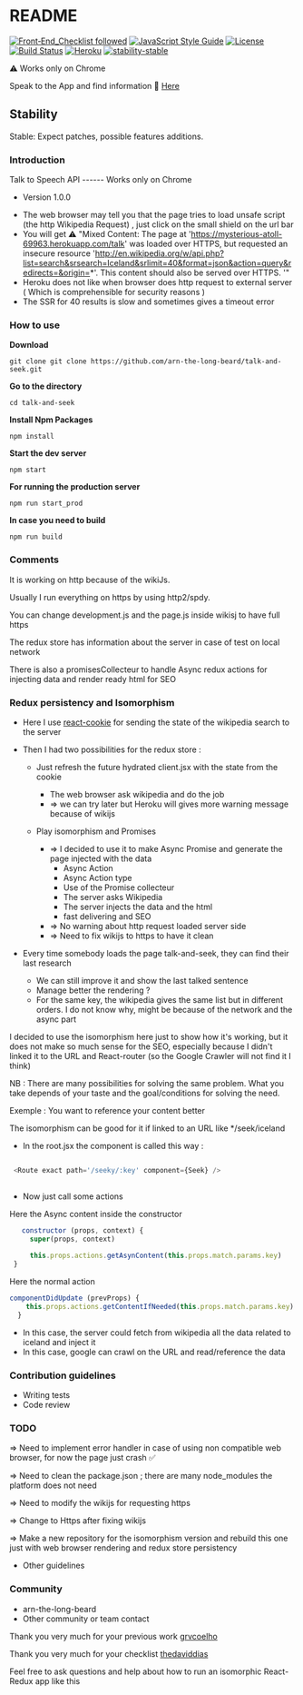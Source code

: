 # README #
[![Front‑End_Checklist followed](https://img.shields.io/badge/Front‑End_Checklist-followed-brightgreen.svg)](https://github.com/thedaviddias/Front-End-Checklist/)
[![JavaScript Style Guide](https://img.shields.io/badge/code_style-standard-brightgreen.svg)](https://standardjs.com)
[![License](https://img.shields.io/badge/License-Apache%202.0-blue.svg)](https://opensource.org/licenses/Apache-2.0)
[![Build Status](https://travis-ci.org/arn-the-long-beard/talk-and-seek.svg?branch=master)](https://travis-ci.org/arn-the-long-beard/talk-and-seek)
[![Heroku](http://heroku-badge.herokuapp.com/?app=angularjs-crypto&style=flat)](https://mysterious-atoll-69963.herokuapp.com/talk)
[![stability-stable](https://img.shields.io/badge/stability-stable-green.svg)](https://github.com/dominictarr/stability)

 :warning: Works only on Chrome

Speak to the App and find information  :microphone: [Here](https://mysterious-atoll-69963.herokuapp.com/talk)

 


## Stability

Stable: Expect patches, possible features additions.

### Introduction ###

Talk to Speech API ------ Works only on Chrome

* Version
1.0.0


- The web browser may tell you that the page tries to load unsafe script (the http Wikipedia Request) , just click on the small shield on the url bar
- You will get  :warning: "Mixed Content: The page at 'https://mysterious-atoll-69963.herokuapp.com/talk' was loaded over HTTPS, but requested an insecure resource 'http://en.wikipedia.org/w/api.php?list=search&srsearch=Iceland&srlimit=40&format=json&action=query&redirects=&origin=*'. This content should also be served over HTTPS. '"
- Heroku does not like when browser does http request to external server ( Which is comprehensible for security reasons )
- The SSR for 40 results is slow and sometimes gives a timeout error

### How to use ###

**Download**

    git clone git clone https://github.com/arn-the-long-beard/talk-and-seek.git

**Go to the directory**
   
    cd talk-and-seek
    
**Install Npm Packages**
    
    npm install 
    
**Start the dev server**
  
    npm start
    
**For running the production server**

    npm run start_prod  
  
**In case you need to build** 

    npm run build   
    
    
### Comments ####
 
 It is working on http because of the wikiJs. 
 
 Usually I run everything on https by using http2/spdy.
 
 You can change development.js and the page.js inside wikisj to have full https
 
 The redux store has information about the server in case of test on local network 
 
 There is also a promisesCollecteur to handle Async redux actions for injecting data and render ready html for SEO 
    
### Redux persistency and Isomorphism ###


- Here I use [react-cookie](https://github.com/bukinoshita/react-cookies) for sending the state of the wikipedia search to the server

- Then I had two possibilities for the redux store :

    - Just refresh the future hydrated client.jsx with the state from the cookie
        - The web browser ask wikipedia and do the job
        - => we can try later but Heroku will gives more warning message because of wikijs
    
    - Play isomorphism and Promises
        - => I decided to use it to make Async Promise and generate the page injected with the data  
            - Async Action
            - Async Action type
            - Use of the Promise collecteur
            - The server asks Wikipedia
            - The server injects the data and the html
            - fast delivering and SEO
         - => No warning about http request loaded server side
         - => Need to fix wikijs to https to have it clean          
           
- Every time somebody loads the page talk-and-seek, they can find their last research

    - We can still improve it and show the last talked sentence
    - Manage better the rendering ?
    - For the same key, the wikipedia gives the same list but in different orders. I do not know why, might be because of the network and the async part

I decided to use the isomorphism here just to show how it's working, but it does not make so much sense for the SEO, especially because I didn't linked it to the URL and React-router (so the Google Crawler will not find it I think)

NB : There are many possibilities for solving the same problem. What you take depends of your taste and the goal/conditions for solving the need.

Exemple : You want to reference your content better

The isomorphism can be good for it if linked to an URL like */seek/iceland
 - In the root.jsx the component is called this way : 
 
 ```javascript
 
  <Route exact path='/seeky/:key' component={Seek} />
  
 ```
 - Now just call some actions
 
 Here the Async content inside the constructor
 
  ```javascript
     constructor (props, context) {
       super(props, context)
   
       this.props.actions.getAsynContent(this.props.match.params.key)    
   }
  ```
 Here the normal action  
 
   ```javascript
 componentDidUpdate (prevProps) {
       this.props.actions.getContentIfNeeded(this.props.match.params.key)
     }
   ```
 - In this case, the server could fetch from wikipedia all the data related to iceland and inject it
 - In this case, google can crawl on the URL and read/reference the data
 
### Contribution guidelines ###

* Writing tests
* Code review

### TODO ###

 => Need to implement error handler in case of using non compatible web browser, for now the page just crash :white_check_mark:
 
 => Need to clean the package.json ; there are many node_modules the platform does not need
 
 => Need to modify the wikijs for requesting https
 
 => Change to Https after fixing wikijs
 
 => Make a new repository for the isomorphism version and rebuild this one just with web browser rendering and redux store persistency

* Other guidelines


### Community ###

* arn-the-long-beard
* Other community or team contact

Thank you very much for your previous work [grvcoelho](https://github.com/grvcoelho/react-voice-components)

Thank you very much for your checklist [thedaviddias](https://github.com/thedaviddias/Front-End-Checklist)

Feel free to ask questions and help about how to run an isomorphic React-Redux app like this